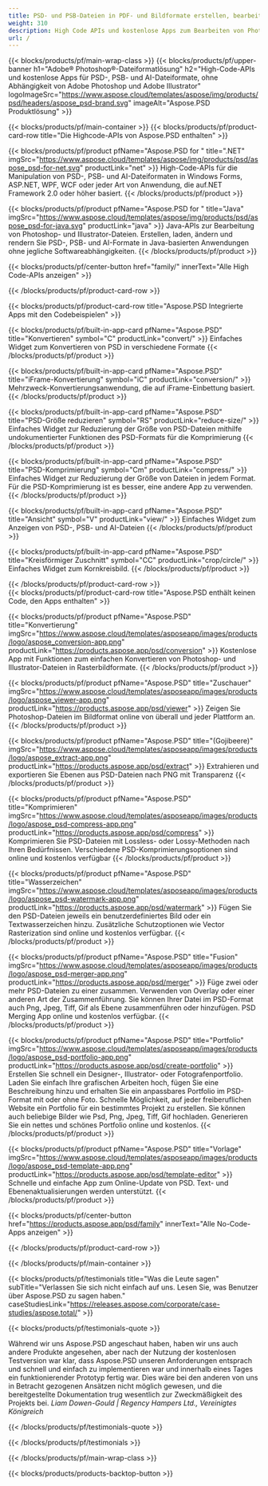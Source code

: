 ```yaml
---
title: PSD- und PSB-Dateien in PDF- und Bildformate erstellen, bearbeiten oder konvertieren
weight: 310
description: High Code APIs und kostenlose Apps zum Bearbeiten von Photoshop-Dateien. Möglichkeit, Ebeneneigenschaften zu aktualisieren, Wasserzeichen hinzuzufügen, zu drehen, skalieren, Flip, Crop, Dithering, Raster Conversion.
url: /
---
```


{{< blocks/products/pf/main-wrap-class >}}
{{< blocks/products/pf/upper-banner h1="Adobe® Photoshop®-Dateiformatlösung" h2="High-Code-APIs und kostenlose Apps für PSD-, PSB- und AI-Dateiformate, ohne Abhängigkeit von Adobe Photoshop und Adobe Illustrator" logoImageSrc="https://www.aspose.cloud/templates/aspose/img/products/psd/headers/aspose_psd-brand.svg" imageAlt="Aspose.PSD Produktlösung" >}}

{{< blocks/products/pf/main-container >}}
{{< blocks/products/pf/product-card-row title="Die Highcode-APIs von Aspose.PSD enthalten" >}}

{{< blocks/products/pf/product pfName="Aspose.PSD for " title=".NET" imgSrc="https://www.aspose.cloud/templates/aspose/img/products/psd/aspose_psd-for-net.svg" productLink="net" >}}
High-Code-APIs für die Manipulation von PSD-, PSB- und AI-Dateiformaten in Windows Forms, ASP.NET, WPF, WCF oder jeder Art von Anwendung, die auf.NET Framework 2.0 oder höher basiert.
{{< /blocks/products/pf/product >}}

{{< blocks/products/pf/product pfName="Aspose.PSD for " title="Java" imgSrc="https://www.aspose.cloud/templates/aspose/img/products/psd/aspose_psd-for-java.svg" productLink="java" >}}
Java-APIs zur Bearbeitung von Photoshop- und Illustrator-Dateien. Erstellen, laden, ändern und rendern Sie PSD-, PSB- und AI-Formate in Java-basierten Anwendungen ohne jegliche Softwareabhängigkeiten.
{{< /blocks/products/pf/product >}}

{{< blocks/products/pf/center-button href="family/" innerText="Alle High Code-APIs anzeigen" >}}

{{< /blocks/products/pf/product-card-row >}}

{{< blocks/products/pf/product-card-row title="Aspose.PSD Integrierte Apps mit den Codebeispielen" >}}

{{< blocks/products/pf/built-in-app-card pfName="Aspose.PSD" title="Konvertieren" symbol="C" productLink="convert/" >}}
Einfaches Widget zum Konvertieren von PSD in verschiedene Formate
{{< /blocks/products/pf/product >}}

{{< blocks/products/pf/built-in-app-card pfName="Aspose.PSD" title="iFrame-Konvertierung" symbol="iC" productLink="conversion/" >}}
Mehrzweck-Konvertierungsanwendung, die auf iFrame-Einbettung basiert.
{{< /blocks/products/pf/product >}}

{{< blocks/products/pf/built-in-app-card pfName="Aspose.PSD" title="PSD-Größe reduzieren" symbol="RS" productLink="reduce-size/" >}}
Einfaches Widget zur Reduzierung der Größe von PSD-Dateien mithilfe undokumentierter Funktionen des PSD-Formats für die Komprimierung
{{< /blocks/products/pf/product >}}

{{< blocks/products/pf/built-in-app-card pfName="Aspose.PSD" title="PSD-Komprimierung" symbol="Cm" productLink="compress/" >}}
Einfaches Widget zur Reduzierung der Größe von Dateien in jedem Format. Für die PSD-Komprimierung ist es besser, eine andere App zu verwenden.
{{< /blocks/products/pf/product >}}

{{< blocks/products/pf/built-in-app-card pfName="Aspose.PSD" title="Ansicht" symbol="V" productLink="view/" >}}
Einfaches Widget zum Anzeigen von PSD-, PSB- und AI-Dateien
{{< /blocks/products/pf/product >}}

{{< blocks/products/pf/built-in-app-card pfName="Aspose.PSD" title="Kreisförmiger Zuschnitt" symbol="CC" productLink="crop/circle/" >}}
Einfaches Widget zum Kornkreisbild.
{{< /blocks/products/pf/product >}}
									
{{< /blocks/products/pf/product-card-row >}}										   
{{< blocks/products/pf/product-card-row title="Aspose.PSD enthält keinen Code, den Apps enthalten" >}}

{{< blocks/products/pf/product pfName="Aspose.PSD" title="Konvertierung" imgSrc="https://www.aspose.cloud/templates/asposeapp/images/products/logo/aspose_conversion-app.png" productLink="https://products.aspose.app/psd/conversion" >}}
Kostenlose App mit Funktionen zum einfachen Konvertieren von Photoshop- und Illustrator-Dateien in Rasterbildformate.
{{< /blocks/products/pf/product >}}

{{< blocks/products/pf/product pfName="Aspose.PSD" title="Zuschauer" imgSrc="https://www.aspose.cloud/templates/asposeapp/images/products/logo/aspose_viewer-app.png" productLink="https://products.aspose.app/psd/viewer" >}}
Zeigen Sie Photoshop-Dateien im Bildformat online von überall und jeder Plattform an.
{{< /blocks/products/pf/product >}}

{{< blocks/products/pf/product pfName="Aspose.PSD" title="(Gojibeere)" imgSrc="https://www.aspose.cloud/templates/asposeapp/images/products/logo/aspose_extract-app.png" productLink="https://products.aspose.app/psd/extract" >}}
Extrahieren und exportieren Sie Ebenen aus PSD-Dateien nach PNG mit Transparenz
{{< /blocks/products/pf/product >}}

{{< blocks/products/pf/product pfName="Aspose.PSD" title="Komprimieren" imgSrc="https://www.aspose.cloud/templates/asposeapp/images/products/logo/aspose_psd-compress-app.png" productLink="https://products.aspose.app/psd/compress" >}}
Komprimieren Sie PSD-Dateien mit Lossless- oder Lossy-Methoden nach Ihren Bedürfnissen. Verschiedene PSD-Komprimierungsoptionen sind online und kostenlos verfügbar
{{< /blocks/products/pf/product >}}

{{< blocks/products/pf/product pfName="Aspose.PSD" title="Wasserzeichen" imgSrc="https://www.aspose.cloud/templates/asposeapp/images/products/logo/aspose_psd-watermark-app.png" productLink="https://products.aspose.app/psd/watermark" >}}
Fügen Sie den PSD-Dateien jeweils ein benutzerdefiniertes Bild oder ein Textwasserzeichen hinzu. Zusätzliche Schutzoptionen wie Vector Rasterization sind online und kostenlos verfügbar.
{{< /blocks/products/pf/product >}}

{{< blocks/products/pf/product pfName="Aspose.PSD" title="Fusion" imgSrc="https://www.aspose.cloud/templates/asposeapp/images/products/logo/aspose_psd-merger-app.png" productLink="https://products.aspose.app/psd/merger" >}}
Füge zwei oder mehr PSD-Dateien zu einer zusammen. Verwenden von Overlay oder einer anderen Art der Zusammenführung. Sie können Ihrer Datei im PSD-Format auch Png, Jpeg, Tiff, Gif als Ebene zusammenführen oder hinzufügen. PSD Merging App online und kostenlos verfügbar.
{{< /blocks/products/pf/product >}}

{{< blocks/products/pf/product pfName="Aspose.PSD" title="Portfolio" imgSrc="https://www.aspose.cloud/templates/asposeapp/images/products/logo/aspose_psd-portfolio-app.png" productLink="https://products.aspose.app/psd/create-portfolio" >}}
Erstellen Sie schnell ein Designer-, Illustrator- oder Fotografenportfolio. Laden Sie einfach Ihre grafischen Arbeiten hoch, fügen Sie eine Beschreibung hinzu und erhalten Sie ein anpassbares Portfolio im PSD-Format mit oder ohne Foto. Schnelle Möglichkeit, auf jeder freiberuflichen Website ein Portfolio für ein bestimmtes Projekt zu erstellen. Sie können auch beliebige Bilder wie Psd, Png, Jpeg, Tiff, Gif hochladen. Generieren Sie ein nettes und schönes Portfolio online und kostenlos.
{{< /blocks/products/pf/product >}}

{{< blocks/products/pf/product pfName="Aspose.PSD" title="Vorlage" imgSrc="https://www.aspose.cloud/templates/asposeapp/images/products/logo/aspose_psd-template-app.png" productLink="https://products.aspose.app/psd/template-editor" >}}
Schnelle und einfache App zum Online-Update von PSD. Text- und Ebenenaktualisierungen werden unterstützt.
{{< /blocks/products/pf/product >}}

{{< blocks/products/pf/center-button href="https://products.aspose.app/psd/family" innerText="Alle No-Code-Apps anzeigen" >}}

{{< /blocks/products/pf/product-card-row >}}

{{< /blocks/products/pf/main-container >}}

{{< blocks/products/pf/testimonials title="Was die Leute sagen" subTitle="Verlassen Sie sich nicht einfach auf uns. Lesen Sie, was Benutzer über Aspose.PSD zu sagen haben." caseStudiesLink="https://releases.aspose.com/corporate/case-studies/aspose.total/" >}}

{{< blocks/products/pf/testimonials-quote >}}
<p class="first">
 Während wir uns Aspose.PSD angeschaut haben, haben wir uns auch andere Produkte angesehen, aber nach der Nutzung der kostenlosen Testversion war klar, dass Aspose.PSD unseren Anforderungen entsprach und schnell und einfach zu implementieren war und innerhalb eines Tages ein funktionierender Prototyp fertig war. Dies wäre bei den anderen von uns in Betracht gezogenen Ansätzen nicht möglich gewesen, und die bereitgestellte Dokumentation trug wesentlich zur Zweckmäßigkeit des Projekts bei.
 <em>
  Liam Dowen-Gould | Regency Hampers Ltd., Vereinigtes Königreich
 </em>
</p>

{{< /blocks/products/pf/testimonials-quote >}}

{{< /blocks/products/pf/testimonials >}}

{{< /blocks/products/pf/main-wrap-class >}}

{{< blocks/products/products-backtop-button >}}
